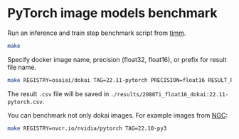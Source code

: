 # PyTorch image models benchmark

Run an inference and train step benchmark script from [timm](https://github.com/rwightman/pytorch-image-models/blob/main/benchmark.py).
```bash
make
```

Specify docker image name, precision (float32, float16), or prefix for result file name.
```bash
make REGISTRY=osaiai/dokai TAG=22.11-pytorch PRECISION=float16 RESULT_PREFIX=2080Ti GPUS='\"device=0\"'
```
The result `.csv` file will be saved in `./results/2080Ti_float16_dokai:22.11-pytorch.csv`.

You can benchmark not only dokai images. For example images from [NGC](https://catalog.ngc.nvidia.com/):
```bash
make REGISTRY=nvcr.io/nvidia/pytorch TAG=22.10-py3
```
